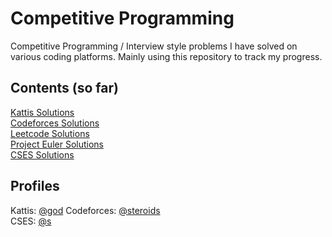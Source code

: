 # Competitive Programming

Competitive Programming / Interview style problems I have solved on various coding platforms. Mainly using this repository to track my progress.

## Contents (so far)
[Kattis Solutions](https://github.com/terror/CompetitiveProgramming/tree/master/kattis)  
[Codeforces Solutions](https://github.com/terror/CompetitiveProgramming/tree/master/codeforces)  
[Leetcode Solutions](https://github.com/terror/CompetitiveProgramming/tree/master/leetcode)  
[Project Euler Solutions](https://github.com/terror/CompetitiveProgramming/tree/master/project_euler)  
[CSES Solutions](https://github.com/terror/CompetitiveProgramming/tree/master/CSES)

## Profiles
Kattis: [@god](https://open.kattis.com/users/god)
Codeforces: [@steroids](https://codeforces.com/profile/steroids)  
CSES: [@s](https://cses.fi/user/16564)
